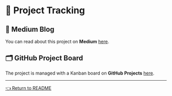 # 📌 Project Tracking

## 📝 Medium Blog  
You can read about this project on **Medium** [here](https://medium.com/@a.rodriguezgu.2022).  

## 🗂️ GitHub Project Board  
The project is managed with a Kanban board on **GitHub Projects** [here](https://github.com/orgs/codeurjc-students/projects/26).  

---
[👈 Return to README](../README.md)
